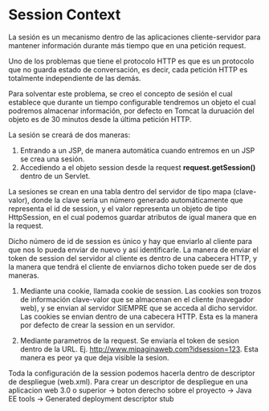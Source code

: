 # Session Context

La sesión es un mecanismo dentro de las aplicaciones cliente-servidor para mantener información durante más tiempo que en una petición request. 

Uno de los problemas que tiene el protocolo HTTP es que es un protocolo que no guarda estado de conversación, es decir, cada petición HTTP es totalmente independiente de las demás.

Para solventar este problema, se creo el concepto de sesión el cual establece que durante un tiempo configurable tendremos un objeto el cual podremos almacenar información, por defecto en Tomcat la duruación del objeto es de 30 minutos desde la última petición HTTP.

La sesión se creará de dos maneras:

1. Entrando a un JSP, de manera automática cuando entremos en un JSP se crea una sesión.
2. Accediendo a el objeto session desde la request **request.getSession()** dentro de un Servlet.

La sesiones se crean en una tabla dentro del servidor de tipo mapa (clave-valor), donde la clave sería un número generado automáticamente que representa el id de session, y el valor representa un objeto de tipo HttpSession, en el cual podemos guardar atributos de igual manera que en la request.

Dicho número de id de session es único y hay que enviarlo al cliente para que nos lo pueda enviar de nuevo y así identificarle. La manera de enviar el token de session del servidor al cliente es dentro de una cabecera HTTP, y la manera que tendrá el cliente de enviarnos dicho token puede ser de dos maneras.

1. Mediante una cookie, llamada cookie de session. Las cookies son trozos de información clave-valor que se almacenan en el cliente (navegador web), y se envian al servidor SIEMPRE que se acceda al dicho servidor. Las cookies se envian dentro de una cabecera HTTP. Esta es la manera por defecto de crear la session en un servidor.

2. Mediante parametros de la request. Se enviaría el token de sesion dentro de la URL. Ej. http://www.mipaginaweb.com?idsession=123. Esta manera es peor ya que deja visible la sesion.

Toda la configuración de la session podemos hacerla dentro de descriptor de despliegue (web.xml). Para crear un descriptor de despliegue en una aplicacion web 3.0 o superior -> boton derecho sobre el proyecto  -> Java EE tools -> Generated deployment descriptor stub